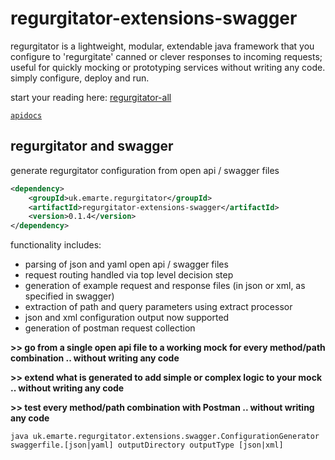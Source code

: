 # regurgitator-extensions-swagger

regurgitator is a lightweight, modular, extendable java framework that you configure to 'regurgitate' canned or clever responses to incoming requests; useful for quickly mocking or prototyping services without writing any code. simply configure, deploy and run.

start your reading here: [regurgitator-all](https://talmeym.github.io/regurgitator-all#regurgitator)

[``apidocs``](https://regurgitator.emarte.uk/apidocs/regurgitator-extensions-swagger/0.1.5/)

## regurgitator and swagger

generate regurgitator configuration from open api / swagger files

```xml
<dependency>
    <groupId>uk.emarte.regurgitator</groupId>
    <artifactId>regurgitator-extensions-swagger</artifactId>
    <version>0.1.4</version>
</dependency>
```

functionality includes:
- parsing of json and yaml open api / swagger files
- request routing handled via top level decision step
- generation of example request and response files (in json or xml, as specified in swagger)
- extraction of path and query parameters using extract processor
- json and xml configuration output now supported
- generation of postman request collection

**>> go from a single open api file to a working mock for every method/path combination .. without writing any code**

**>> extend what is generated to add simple or complex logic to your mock .. without writing any code**

**>> test every method/path combination with Postman .. without writing any code**

```java uk.emarte.regurgitator.extensions.swagger.ConfigurationGenerator swaggerfile.[json|yaml] outputDirectory outputType [json|xml]```
